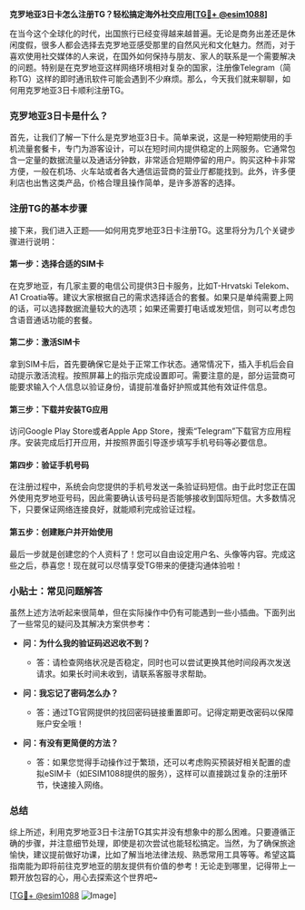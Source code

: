 **克罗地亚3日卡怎么注册TG？轻松搞定海外社交应用[[TG💪+ @esim1088](https://t.me/s/esim1088)]**

在当今这个全球化的时代，出国旅行已经变得越来越普遍。无论是商务出差还是休闲度假，很多人都会选择去克罗地亚感受那里的自然风光和文化魅力。然而，对于喜欢使用社交媒体的人来说，在国外如何保持与朋友、家人的联系是一个需要解决的问题。特别是在克罗地亚这样网络环境相对复杂的国家，注册像Telegram（简称TG）这样的即时通讯软件可能会遇到不少麻烦。那么，今天我们就来聊聊，如何用克罗地亚3日卡顺利注册TG。

### 克罗地亚3日卡是什么？

首先，让我们了解一下什么是克罗地亚3日卡。简单来说，这是一种短期使用的手机流量套餐卡，专门为游客设计，可以在短时间内提供稳定的上网服务。它通常包含一定量的数据流量以及通话分钟数，非常适合短期停留的用户。购买这种卡非常方便，一般在机场、火车站或者各大通信运营商的营业厅都能找到。此外，许多便利店也出售这类产品，价格合理且操作简单，是许多游客的选择。

### 注册TG的基本步骤

接下来，我们进入正题——如何用克罗地亚3日卡注册TG。这里将分为几个关键步骤进行说明：

#### 第一步：选择合适的SIM卡
在克罗地亚，有几家主要的电信公司提供3日卡服务，比如T-Hrvatski Telekom、A1 Croatia等。建议大家根据自己的需求选择适合的套餐。如果只是单纯需要上网的话，可以选择数据流量较大的选项；如果还需要打电话或发短信，则可以考虑包含语音通话功能的套餐。

#### 第二步：激活SIM卡
拿到SIM卡后，首先要确保它是处于正常工作状态。通常情况下，插入手机后会自动提示激活流程。按照屏幕上的指示完成设置即可。需要注意的是，部分运营商可能要求输入个人信息以验证身份，请提前准备好护照或其他有效证件信息。

#### 第三步：下载并安装TG应用
访问Google Play Store或者Apple App Store，搜索“Telegram”下载官方应用程序。安装完成后打开应用，并按照界面引导逐步填写手机号码等必要信息。

#### 第四步：验证手机号码
在注册过程中，系统会向您提供的手机号发送一条验证码短信。由于此时您正在国外使用克罗地亚号码，因此需要确认该号码是否能够接收到国际短信。大多数情况下，只要保证网络连接良好，就能顺利完成验证过程。

#### 第五步：创建账户并开始使用
最后一步就是创建您的个人资料了！您可以自由设定用户名、头像等内容。完成这些之后，恭喜您！现在就可以尽情享受TG带来的便捷沟通体验啦！

### 小贴士：常见问题解答

虽然上述方法听起来很简单，但在实际操作中仍有可能遇到一些小插曲。下面列出了一些常见的疑问及其解决方案供参考：

- **问：为什么我的验证码迟迟收不到？**
  - 答：请检查网络状况是否稳定，同时也可以尝试更换其他时间段再次发送请求。如果长时间未收到，请联系客服寻求帮助。

- **问：我忘记了密码怎么办？**
  - 答：通过TG官网提供的找回密码链接重置即可。记得定期更改密码以保障账户安全哦！

- **问：有没有更简便的方法？**
  - 答：如果您觉得手动操作过于繁琐，还可以考虑购买预装好相关配置的虚拟eSIM卡（如ESIM1088提供的服务），这样可以直接跳过复杂的注册环节，快速接入网络。

### 总结

综上所述，利用克罗地亚3日卡注册TG其实并没有想象中的那么困难。只要遵循正确的步骤，并注意细节处理，即使是初次尝试也能轻松搞定。当然，为了确保旅途愉快，建议提前做好功课，比如了解当地法律法规、熟悉常用工具等等。希望这篇指南能为即将前往克罗地亚的朋友提供有价值的参考！无论走到哪里，记得带上一颗开放包容的心，用心去探索这个世界吧~

[[TG💪+ @esim1088](https://t.me/s/esim1088) ![Image](https://i.postimg.cc/4NQfJmqS/Snipaste-2025-05-13-00-14-12.png)]